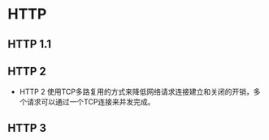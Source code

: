 # HTTP

## HTTP 1.1

## HTTP 2 

* HTTP 2 使用TCP多路复用的方式来降低网络请求连接建立和关闭的开销，多个请求可以通过一个TCP连接来并发完成。
 
## HTTP 3 
